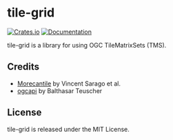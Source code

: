 tile-grid
=========

[![Crates.io](https://img.shields.io/crates/v/tile-grid.svg?maxAge=2592000)](https://crates.io/crates/tile-grid)
[![Documentation](https://docs.rs/tile-grid/badge.svg)](https://docs.rs/tile-grid/)

tile-grid is a library for using OGC TileMatrixSets (TMS).

Credits
-------

* [Morecantile](https://github.com/developmentseed/morecantile) by Vincent Sarago et al.
* [ogcapi](https://github.com/georust/ogcapi) by Balthasar Teuscher


License
-------

tile-grid is released under the MIT License.
